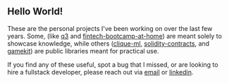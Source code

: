 ## Hello World!
These are the personal projects I've been working on over the last few years. Some, (like [q3](https://github.com/whitgroves/q3) and [fintech-bootcamp-at-home](https://github.com/whitgroves/fintech-bootcamp-at-home)) are meant solely to showcase knowledge, while others ([clique-ml](https://github.com/whitgroves/clique-ml), [solidity-contracts](https://github.com/whitgroves/solidity-contracts), and [gamekit](https://github.com/whitgroves/gamekit)) are public libraries meant for practical use.

If you find any of these useful, spot a bug that I missed, or are looking to hire a fullstack developer, please reach out via [email](mailto:whitney.groves@gmail.com) or [linkedin](https://linkedin.com/in/whitgroves).
<!--
**whitgroves/whitgroves** is a ✨ _special_ ✨ repository because its `README.md` (this file) appears on your GitHub profile.

Here are some ideas to get you started:

- 🔭 I’m currently working on ...
- 🌱 I’m currently learning ...
- 👯 I’m looking to collaborate on ...
- 🤔 I’m looking for help with ...
- 💬 Ask me about ...
- 📫 How to reach me: ...
- 😄 Pronouns: ...
- ⚡ Fun fact: ...
-->
